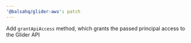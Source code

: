```yaml
---
'@balsahq/glider-aws': patch
---
```


Add `grantApiAccess` method, which grants the passed principal access to the Glider API
